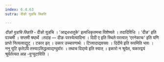```yaml
---
index: 6.4.63
sutra: दीङो युडचि क्ङिति

---
```

_दीङो युडचि क्ङिति_ - दीङो युडचि । 'आद्र्धधातुके' इत्यधिकृतमचा विशेष्यते । तदादिविधिः । 'दीङ' इति पञ्चमी । सप्तमी षष्ठर्थे ।तदाह — दीङः परस्येत्यादिना । दिदी ए इति स्थिते परत्वात् 'एरनेकाचः' इति यणि प्राप्ते नित्यत्वाद्युट् । टकार इत् । उकार उच्चारणार्थः । टित्त्वादाद्यवयवः । दिदीये इति रूपमिति भावः । ननु युटि कृतेऽपि तस्याऽसिद्धत्वाद्यण्दुर्वारः । तथाच दिद्य्ये इति स्यात् । इकारो न श्रूयेत, यकारद्वयं श्रूयेतेत्यत आह -वुग्युटाविति । 